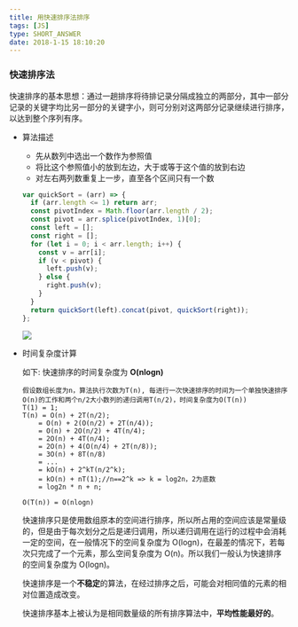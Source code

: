 ```yaml
---
title: 用快速排序法排序
tags: [JS]
type: SHORT_ANSWER
date: 2018-1-15 18:10:20
---
```


### 快速排序法

快速排序的基本思想：通过一趟排序将待排记录分隔成独立的两部分，其中一部分记录的关键字均比另一部分的关键字小，则可分别对这两部分记录继续进行排序，以达到整个序列有序。

- 算法描述

  - 先从数列中选出一个数作为参照值
  - 将比这个参照值小的放到左边，大于或等于这个值的放到右边
  - 对左右两列数重复上一步，直至各个区间只有一个数

  ```js
  var quickSort = (arr) => {
    if (arr.length <= 1) return arr;
    const pivotIndex = Math.floor(arr.length / 2);
    const pivot = arr.splice(pivotIndex, 1)[0];
    const left = [];
    const right = [];
    for (let i = 0; i < arr.length; i++) {
      const v = arr[i];
      if (v < pivot) {
        left.push(v);
      } else {
        right.push(v);
      }
    }
    return quickSort(left).concat(pivot, quickSort(right));
  };
  ```

  ![](http://blog-bed.oss-cn-beijing.aliyuncs.com/49.%E5%BF%AB%E9%80%9F%E6%8E%92%E5%BA%8F%E6%B3%95/quick-sort.gif)

- 时间复杂度计算

  如下: 快速排序的时间复杂度为 **O(nlogn)**

  ```
  假设数组长度为n，算法执行次数为T(n), 每进行一次快速排序的时间为一个单独快速排序O(n)的工作和两个n/2大小数列的递归调用T(n/2)，时间复杂度为O(T(n))
  T(1) = 1;
  T(n) = O(n) + 2T(n/2);
      = O(n) + 2(O(n/2) + 2T(n/4));
      = O(n) + 2O(n/2) + 4T(n/4);
      = 2O(n) + 4T(n/4);
      = 2O(n) + 4(O(n/4) + 2T(n/8));
      = 3O(n) + 8T(n/8)
      = ...
      = kO(n) + 2^kT(n/2^k);
      = kO(n) + nT(1);//n==2^k => k = log2n，2为底数
      = log2n * n + n;

  O(T(n)) = O(nlogn)
  ```

  快速排序只是使用数组原本的空间进行排序，所以所占用的空间应该是常量级的，但是由于每次划分之后是递归调用，所以递归调用在运行的过程中会消耗一定的空间，在一般情况下的空间复杂度为 O(logn)，在最差的情况下，若每次只完成了一个元素，那么空间复杂度为 O(n)。所以我们一般认为快速排序的空间复杂度为 O(logn)。

  快速排序是一个**不稳定**的算法，在经过排序之后，可能会对相同值的元素的相对位置造成改变。

  快速排序基本上被认为是相同数量级的所有排序算法中，**平均性能最好的**。

